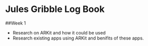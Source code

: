 #  Jules Gribble Log Book
##Week 1
- Research on ARKit and how it could be used
- Research existing apps using ARKit and benifits of these apps.
